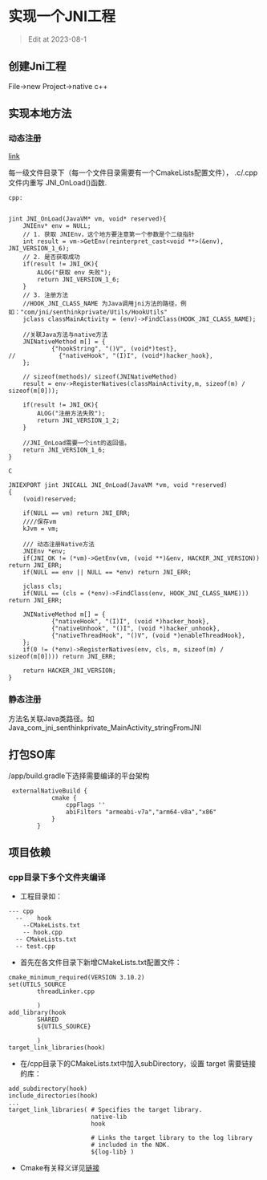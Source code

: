 # 实现一个JNI工程

> Edit at 2023-08-1

## 创建Jni工程

File->new Project->native c++

## 实现本地方法
### 动态注册
[link](https://juejin.cn/post/6844904192780271630#heading-37)

每一级文件目录下（每一个文件目录需要有一个CmakeLists配置文件），
.c/.cpp文件内重写 JNI_OnLoad()函数.

```
cpp:


jint JNI_OnLoad(JavaVM* vm, void* reserved){
    JNIEnv* env = NULL;
    // 1. 获取 JNIEnv，这个地方要注意第一个参数是个二级指针
    int result = vm->GetEnv(reinterpret_cast<void **>(&env), JNI_VERSION_1_6);
    // 2. 是否获取成功
    if(result != JNI_OK){
        ALOG("获取 env 失败");
        return JNI_VERSION_1_6;
    }
    // 3. 注册方法
    //HOOK_JNI_CLASS_NAME 为Java调用jni方法的路径，例如："com/jni/senthinkprivate/Utils/HookUtils"
    jclass classMainActivity = (env)->FindClass(HOOK_JNI_CLASS_NAME);

    //关联Java方法与native方法
    JNINativeMethod m[] = {
            {"hookString", "()V", (void*)test},
//            {"nativeHook", "(I)I", (void*)hacker_hook},
    };

    // sizeof(methods)/ sizeof(JNINativeMethod)
    result = env->RegisterNatives(classMainActivity,m, sizeof(m) / sizeof(m[0]));

    if(result != JNI_OK){
        ALOG("注册方法失败");
        return JNI_VERSION_1_2;
    }

    //JNI_OnLoad需要一个int的返回值。
    return JNI_VERSION_1_6;
}

```

```
C

JNIEXPORT jint JNICALL JNI_OnLoad(JavaVM *vm, void *reserved)
{
    (void)reserved;

    if(NULL == vm) return JNI_ERR;
    ////保存vm
    kJvm = vm;

    /// 动态注册Native方法
    JNIEnv *env;
    if(JNI_OK != (*vm)->GetEnv(vm, (void **)&env, HACKER_JNI_VERSION)) return JNI_ERR;
    if(NULL == env || NULL == *env) return JNI_ERR;

    jclass cls;
    if(NULL == (cls = (*env)->FindClass(env, HOOK_JNI_CLASS_NAME))) return JNI_ERR;

    JNINativeMethod m[] = {
            {"nativeHook", "(I)I", (void *)hacker_hook},
            {"nativeUnhook", "()I", (void *)hacker_unhook},
            {"nativeThreadHook", "()V", (void *)enableThreadHook},
    };
    if(0 != (*env)->RegisterNatives(env, cls, m, sizeof(m) / sizeof(m[0]))) return JNI_ERR;

    return HACKER_JNI_VERSION;
}
```

### 静态注册

方法名关联Java类路径。如Java_com_jni_senthinkprivate_MainActivity_stringFromJNI

## 打包SO库

/app/build.gradle下选择需要编译的平台架构

```
 externalNativeBuild {
            cmake {
                cppFlags ''
                abiFilters "armeabi-v7a","arm64-v8a","x86"
            }
        }
```

## 项目依赖

### cpp目录下多个文件夹编译

- 工程目录如：

```
--- cpp
  --	hook
  	--CMakeLists.txt
  	-- hook.cpp
  -- CMakeLists.txt
  -- test.cpp
```

-  首先在各文件目录下新增CMakeLists.txt配置文件：

```
cmake_minimum_required(VERSION 3.10.2)
set(UTILS_SOURCE
        threadLinker.cpp

        )
add_library(hook
        SHARED
        ${UTILS_SOURCE}

        )
target_link_libraries(hook)
```

- 在/cpp目录下的CMakeLists.txt中加入subDirectory，设置 target 需要链接的库：

```
add_subdirectory(hook)
include_directories(hook)
...
target_link_libraries( # Specifies the target library.
                       native-lib
                       hook

                       # Links the target library to the log library
                       # included in the NDK.
                       ${log-lib} )
```

- Cmake有关释义详见[链接](https://blog.csdn.net/afei__/article/details/81201039)


